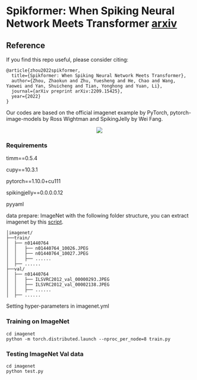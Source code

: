 # Spikformer: When Spiking Neural Network Meets Transformer [arxiv](https://arxiv.org/abs/2209.15425)

## Reference
If you find this repo useful, please consider citing:
```
@article{zhou2022spikformer,
  title={Spikformer: When Spiking Neural Network Meets Transformer},
  author={Zhou, Zhaokun and Zhu, Yuesheng and He, Chao and Wang, Yaowei and Yan, Shuicheng and Tian, Yonghong and Yuan, Li},
  journal={arXiv preprint arXiv:2209.15425},
  year={2022}
}
```
Our codes are based on the official imagenet example by PyTorch, pytorch-image-models by Ross Wightman and SpikingJelly by Wei Fang.

<p align="center">
<img src="https://github.com/ZK-Zhou/spikformer/blob/main/images/overview01.png">
</p>

### Requirements
timm==0.5.4

cupy==10.3.1

pytorch==1.10.0+cu111

spikingjelly==0.0.0.0.12

pyyaml

data prepare: ImageNet with the following folder structure, you can extract imagenet by this [script](https://gist.github.com/BIGBALLON/8a71d225eff18d88e469e6ea9b39cef4).
```
│imagenet/
├──train/
│  ├── n01440764
│  │   ├── n01440764_10026.JPEG
│  │   ├── n01440764_10027.JPEG
│  │   ├── ......
│  ├── ......
├──val/
│  ├── n01440764
│  │   ├── ILSVRC2012_val_00000293.JPEG
│  │   ├── ILSVRC2012_val_00002138.JPEG
│  │   ├── ......
│  ├── ......
```


Setting hyper-parameters in imagenet.yml
### Training  on ImageNet
```
cd imagenet
python -m torch.distributed.launch --nproc_per_node=8 train.py
```

### Testing ImageNet Val data 
```
cd imagenet
python test.py
```


